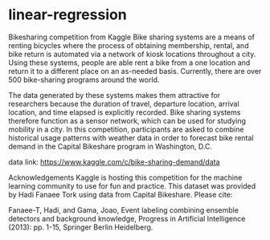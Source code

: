 # linear-regression
Bikesharing competition from Kaggle
Bike sharing systems are a means of renting bicycles where the process of obtaining membership, rental, and bike return is automated via a network of kiosk locations throughout a city. Using these systems, people are able rent a bike from a one location and return it to a different place on an as-needed basis. Currently, there are over 500 bike-sharing programs around the world.

The data generated by these systems makes them attractive for researchers because the duration of travel, departure location, arrival location, and time elapsed is explicitly recorded. Bike sharing systems therefore function as a sensor network, which can be used for studying mobility in a city. In this competition, participants are asked to combine historical usage patterns with weather data in order to forecast bike rental demand in the Capital Bikeshare program in Washington, D.C.

data link: https://www.kaggle.com/c/bike-sharing-demand/data

Acknowledgements
Kaggle is hosting this competition for the machine learning community to use for fun and practice. This dataset was provided by Hadi Fanaee Tork using data from Capital Bikeshare. Please cite:

Fanaee-T, Hadi, and Gama, Joao, Event labeling combining ensemble detectors and background knowledge, Progress in Artificial Intelligence (2013): pp. 1-15, Springer Berlin Heidelberg.
